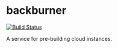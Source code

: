 backburner
==========

[![Build Status](https://travis-ci.org/jagoda/backburner.svg)](https://travis-ci.org/jagoda/backburner)

A service for pre-building cloud instances.
